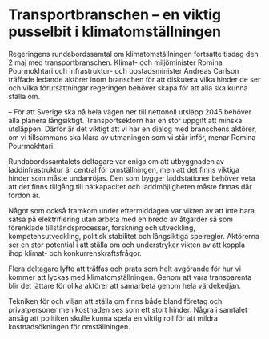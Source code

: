 # Transportbranschen – en viktig pusselbit i klimatomställningen

Regeringens rundabordssamtal om klimatomställningen fortsatte tisdag den 2 maj med transportbranschen. Klimat\- och miljöminister Romina Pourmokhtari och infrastruktur\- och bostadsminister Andreas Carlson träffade ledande aktörer inom branschen för att diskutera vilka hinder de ser och vilka förutsättningar regeringen behöver skapa för att alla ska kunna ställa om.


– För att Sverige ska nå hela vägen ner till nettonoll utsläpp 2045 behöver alla planera långsiktigt. Transportsektorn har en stor uppgift att minska utsläppen. Därför är det viktigt att vi har en dialog med branschens aktörer, om vi tillsammans ska klara av utmaningen som vi står inför, menar Romina Pourmokhtari.

Rundabordssamtalets deltagare var eniga om att utbyggnaden av laddinfrastruktur är central för omställningen, men att det finns viktiga hinder som måste undanröjas. Den som bygger laddstationer behöver veta att det finns tillgång till nätkapacitet och laddmöjligheten måste finnas där fordon är.

Något som också framkom under eftermiddagen var vikten av att inte bara satsa på elektrifiering utan arbeta med en bredd av åtgärder så som förenklade tillståndsprocesser, forskning och utveckling, kompetensutveckling, politisk stabilitet och långsiktiga spelregler. Aktörerna ser en stor potential i att ställa om och understryker vikten av att koppla ihop klimat\- och konkurrenskraftsfrågor.

Flera deltagare lyfte att träffas och prata som helt avgörande för hur vi kommer att lyckas med klimatomställningen. Genom att vara transparenta blir det lättare för olika aktörer att samarbeta genom hela värdekedjan.

Tekniken för och viljan att ställa om finns både bland företag och privatpersoner men kostnaden ses som ett stort hinder. Några i samtalet ansåg att politiken skulle kunna spela en viktig roll för att mildra kostnadsökningen för omställningen.
